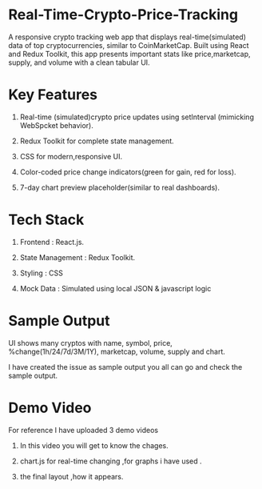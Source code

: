 # Real-Time-Crypto-Price-Tracking

A responsive crypto tracking web app that displays real-time(simulated) data of top cryptocurrencies, similar to CoinMarketCap.
Built using React and Redux Toolkit, this app presents important stats like price,marketcap, supply, and volume with a clean tabular UI.

# Key Features

1. Real-time (simulated)crypto price updates using setInterval (mimicking WebSpcket behavior).

2. Redux Toolkit for complete state management.

3. CSS for modern,responsive UI.

4. Color-coded price change indicators(green for gain, red for loss).

5. 7-day chart preview placeholder(similar to real dashboards).


# Tech Stack

1. Frontend : React.js.

2. State Management : Redux Toolkit.

3. Styling : CSS

4. Mock Data : Simulated using local JSON & javascript logic


# Sample Output

UI shows many cryptos with name, symbol, price, %change(1h/24/7d/3M/1Y), marketcap, volume, supply and chart.

I have created the issue as sample output you all  can go and check the sample output.


# Demo Video

For reference I have uploaded 3 demo videos
  1. In this video you will get to know the chages.

 2. chart.js for real-time changing ,for graphs i have used .

 3. the final layout ,how it appears.

 


